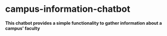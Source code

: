 # campus-information-chatbot
<h4>This chatbot provides a simple functionality to gather information about a campus' faculty</h4>
